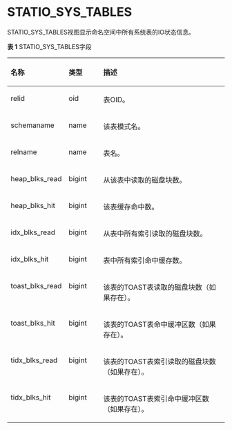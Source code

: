 # STATIO\_SYS\_TABLES

STATIO\_SYS\_TABLES视图显示命名空间中所有系统表的IO状态信息。

**表 1**  STATIO\_SYS\_TABLES字段

<a name="zh-cn_topic_0237122678_table612712014149"></a>
<table><thead align="left"><tr id="zh-cn_topic_0237122678_row13248180141414"><th class="cellrowborder" valign="top" width="17.658234176582344%" id="mcps1.2.4.1.1"><p id="zh-cn_topic_0237122678_p62481808145"><a name="zh-cn_topic_0237122678_p62481808145"></a><a name="zh-cn_topic_0237122678_p62481808145"></a><strong id="zh-cn_topic_0237122678_b62481405148"><a name="zh-cn_topic_0237122678_b62481405148"></a><a name="zh-cn_topic_0237122678_b62481405148"></a>名称</strong></p>
</th>
<th class="cellrowborder" valign="top" width="16.71832816718328%" id="mcps1.2.4.1.2"><p id="zh-cn_topic_0237122678_p2248804143"><a name="zh-cn_topic_0237122678_p2248804143"></a><a name="zh-cn_topic_0237122678_p2248804143"></a><strong id="zh-cn_topic_0237122678_b424890101415"><a name="zh-cn_topic_0237122678_b424890101415"></a><a name="zh-cn_topic_0237122678_b424890101415"></a>类型</strong></p>
</th>
<th class="cellrowborder" valign="top" width="65.62343765623437%" id="mcps1.2.4.1.3"><p id="zh-cn_topic_0237122678_p824813017142"><a name="zh-cn_topic_0237122678_p824813017142"></a><a name="zh-cn_topic_0237122678_p824813017142"></a><strong id="zh-cn_topic_0237122678_b172495011144"><a name="zh-cn_topic_0237122678_b172495011144"></a><a name="zh-cn_topic_0237122678_b172495011144"></a>描述</strong></p>
</th>
</tr>
</thead>
<tbody><tr id="zh-cn_topic_0237122678_row1224916010148"><td class="cellrowborder" valign="top" width="17.658234176582344%" headers="mcps1.2.4.1.1 "><p id="zh-cn_topic_0237122678_p2249120181418"><a name="zh-cn_topic_0237122678_p2249120181418"></a><a name="zh-cn_topic_0237122678_p2249120181418"></a>relid</p>
</td>
<td class="cellrowborder" valign="top" width="16.71832816718328%" headers="mcps1.2.4.1.2 "><p id="zh-cn_topic_0237122678_p62491071418"><a name="zh-cn_topic_0237122678_p62491071418"></a><a name="zh-cn_topic_0237122678_p62491071418"></a>oid</p>
</td>
<td class="cellrowborder" valign="top" width="65.62343765623437%" headers="mcps1.2.4.1.3 "><p id="zh-cn_topic_0237122678_p324912011142"><a name="zh-cn_topic_0237122678_p324912011142"></a><a name="zh-cn_topic_0237122678_p324912011142"></a>表OID。</p>
</td>
</tr>
<tr id="zh-cn_topic_0237122678_row8249100201411"><td class="cellrowborder" valign="top" width="17.658234176582344%" headers="mcps1.2.4.1.1 "><p id="zh-cn_topic_0237122678_p92491703148"><a name="zh-cn_topic_0237122678_p92491703148"></a><a name="zh-cn_topic_0237122678_p92491703148"></a>schemaname</p>
</td>
<td class="cellrowborder" valign="top" width="16.71832816718328%" headers="mcps1.2.4.1.2 "><p id="zh-cn_topic_0237122678_p202496041414"><a name="zh-cn_topic_0237122678_p202496041414"></a><a name="zh-cn_topic_0237122678_p202496041414"></a>name</p>
</td>
<td class="cellrowborder" valign="top" width="65.62343765623437%" headers="mcps1.2.4.1.3 "><p id="zh-cn_topic_0237122678_p102500061413"><a name="zh-cn_topic_0237122678_p102500061413"></a><a name="zh-cn_topic_0237122678_p102500061413"></a>该表模式名。</p>
</td>
</tr>
<tr id="zh-cn_topic_0237122678_row62507081418"><td class="cellrowborder" valign="top" width="17.658234176582344%" headers="mcps1.2.4.1.1 "><p id="zh-cn_topic_0237122678_p17250110201418"><a name="zh-cn_topic_0237122678_p17250110201418"></a><a name="zh-cn_topic_0237122678_p17250110201418"></a>relname</p>
</td>
<td class="cellrowborder" valign="top" width="16.71832816718328%" headers="mcps1.2.4.1.2 "><p id="zh-cn_topic_0237122678_p162501807141"><a name="zh-cn_topic_0237122678_p162501807141"></a><a name="zh-cn_topic_0237122678_p162501807141"></a>name</p>
</td>
<td class="cellrowborder" valign="top" width="65.62343765623437%" headers="mcps1.2.4.1.3 "><p id="zh-cn_topic_0237122678_p3250404140"><a name="zh-cn_topic_0237122678_p3250404140"></a><a name="zh-cn_topic_0237122678_p3250404140"></a>表名。</p>
</td>
</tr>
<tr id="zh-cn_topic_0237122678_row62509019146"><td class="cellrowborder" valign="top" width="17.658234176582344%" headers="mcps1.2.4.1.1 "><p id="zh-cn_topic_0237122678_p5250180121410"><a name="zh-cn_topic_0237122678_p5250180121410"></a><a name="zh-cn_topic_0237122678_p5250180121410"></a>heap_blks_read</p>
</td>
<td class="cellrowborder" valign="top" width="16.71832816718328%" headers="mcps1.2.4.1.2 "><p id="zh-cn_topic_0237122678_p1325014017143"><a name="zh-cn_topic_0237122678_p1325014017143"></a><a name="zh-cn_topic_0237122678_p1325014017143"></a>bigint</p>
</td>
<td class="cellrowborder" valign="top" width="65.62343765623437%" headers="mcps1.2.4.1.3 "><p id="zh-cn_topic_0237122678_p1025111031413"><a name="zh-cn_topic_0237122678_p1025111031413"></a><a name="zh-cn_topic_0237122678_p1025111031413"></a>从该表中读取的磁盘块数。</p>
</td>
</tr>
<tr id="zh-cn_topic_0237122678_row1325117031418"><td class="cellrowborder" valign="top" width="17.658234176582344%" headers="mcps1.2.4.1.1 "><p id="zh-cn_topic_0237122678_p16251180141419"><a name="zh-cn_topic_0237122678_p16251180141419"></a><a name="zh-cn_topic_0237122678_p16251180141419"></a>heap_blks_hit</p>
</td>
<td class="cellrowborder" valign="top" width="16.71832816718328%" headers="mcps1.2.4.1.2 "><p id="zh-cn_topic_0237122678_p525112071413"><a name="zh-cn_topic_0237122678_p525112071413"></a><a name="zh-cn_topic_0237122678_p525112071413"></a>bigint</p>
</td>
<td class="cellrowborder" valign="top" width="65.62343765623437%" headers="mcps1.2.4.1.3 "><p id="zh-cn_topic_0237122678_p1525112011149"><a name="zh-cn_topic_0237122678_p1525112011149"></a><a name="zh-cn_topic_0237122678_p1525112011149"></a>该表缓存命中数。</p>
</td>
</tr>
<tr id="zh-cn_topic_0237122678_row17251140141412"><td class="cellrowborder" valign="top" width="17.658234176582344%" headers="mcps1.2.4.1.1 "><p id="zh-cn_topic_0237122678_p325115001414"><a name="zh-cn_topic_0237122678_p325115001414"></a><a name="zh-cn_topic_0237122678_p325115001414"></a>idx_blks_read</p>
</td>
<td class="cellrowborder" valign="top" width="16.71832816718328%" headers="mcps1.2.4.1.2 "><p id="zh-cn_topic_0237122678_p1425150141412"><a name="zh-cn_topic_0237122678_p1425150141412"></a><a name="zh-cn_topic_0237122678_p1425150141412"></a>bigint</p>
</td>
<td class="cellrowborder" valign="top" width="65.62343765623437%" headers="mcps1.2.4.1.3 "><p id="zh-cn_topic_0237122678_p42511071416"><a name="zh-cn_topic_0237122678_p42511071416"></a><a name="zh-cn_topic_0237122678_p42511071416"></a>从表中所有索引读取的磁盘块数。</p>
</td>
</tr>
<tr id="zh-cn_topic_0237122678_row152514071411"><td class="cellrowborder" valign="top" width="17.658234176582344%" headers="mcps1.2.4.1.1 "><p id="zh-cn_topic_0237122678_p112521905148"><a name="zh-cn_topic_0237122678_p112521905148"></a><a name="zh-cn_topic_0237122678_p112521905148"></a>idx_blks_hit</p>
</td>
<td class="cellrowborder" valign="top" width="16.71832816718328%" headers="mcps1.2.4.1.2 "><p id="zh-cn_topic_0237122678_p1225215061415"><a name="zh-cn_topic_0237122678_p1225215061415"></a><a name="zh-cn_topic_0237122678_p1225215061415"></a>bigint</p>
</td>
<td class="cellrowborder" valign="top" width="65.62343765623437%" headers="mcps1.2.4.1.3 "><p id="zh-cn_topic_0237122678_p92523051413"><a name="zh-cn_topic_0237122678_p92523051413"></a><a name="zh-cn_topic_0237122678_p92523051413"></a>表中所有索引命中缓存数。</p>
</td>
</tr>
<tr id="zh-cn_topic_0237122678_row225210091415"><td class="cellrowborder" valign="top" width="17.658234176582344%" headers="mcps1.2.4.1.1 "><p id="zh-cn_topic_0237122678_p12252100151417"><a name="zh-cn_topic_0237122678_p12252100151417"></a><a name="zh-cn_topic_0237122678_p12252100151417"></a>toast_blks_read</p>
</td>
<td class="cellrowborder" valign="top" width="16.71832816718328%" headers="mcps1.2.4.1.2 "><p id="zh-cn_topic_0237122678_p82520051411"><a name="zh-cn_topic_0237122678_p82520051411"></a><a name="zh-cn_topic_0237122678_p82520051411"></a>bigint</p>
</td>
<td class="cellrowborder" valign="top" width="65.62343765623437%" headers="mcps1.2.4.1.3 "><p id="zh-cn_topic_0237122678_p725217051414"><a name="zh-cn_topic_0237122678_p725217051414"></a><a name="zh-cn_topic_0237122678_p725217051414"></a>该表的TOAST表读取的磁盘块数（如果存在）。</p>
</td>
</tr>
<tr id="zh-cn_topic_0237122678_row1225210031411"><td class="cellrowborder" valign="top" width="17.658234176582344%" headers="mcps1.2.4.1.1 "><p id="zh-cn_topic_0237122678_p625219019144"><a name="zh-cn_topic_0237122678_p625219019144"></a><a name="zh-cn_topic_0237122678_p625219019144"></a>toast_blks_hit</p>
</td>
<td class="cellrowborder" valign="top" width="16.71832816718328%" headers="mcps1.2.4.1.2 "><p id="zh-cn_topic_0237122678_p17252403145"><a name="zh-cn_topic_0237122678_p17252403145"></a><a name="zh-cn_topic_0237122678_p17252403145"></a>bigint</p>
</td>
<td class="cellrowborder" valign="top" width="65.62343765623437%" headers="mcps1.2.4.1.3 "><p id="zh-cn_topic_0237122678_p9253180161419"><a name="zh-cn_topic_0237122678_p9253180161419"></a><a name="zh-cn_topic_0237122678_p9253180161419"></a>该表的TOAST表命中缓冲区数（如果存在）。</p>
</td>
</tr>
<tr id="zh-cn_topic_0237122678_row17253103149"><td class="cellrowborder" valign="top" width="17.658234176582344%" headers="mcps1.2.4.1.1 "><p id="zh-cn_topic_0237122678_p10253130171411"><a name="zh-cn_topic_0237122678_p10253130171411"></a><a name="zh-cn_topic_0237122678_p10253130171411"></a>tidx_blks_read</p>
</td>
<td class="cellrowborder" valign="top" width="16.71832816718328%" headers="mcps1.2.4.1.2 "><p id="zh-cn_topic_0237122678_p192530010145"><a name="zh-cn_topic_0237122678_p192530010145"></a><a name="zh-cn_topic_0237122678_p192530010145"></a>bigint</p>
</td>
<td class="cellrowborder" valign="top" width="65.62343765623437%" headers="mcps1.2.4.1.3 "><p id="zh-cn_topic_0237122678_p525314018148"><a name="zh-cn_topic_0237122678_p525314018148"></a><a name="zh-cn_topic_0237122678_p525314018148"></a>该表的TOAST表索引读取的磁盘块数（如果存在）。</p>
</td>
</tr>
<tr id="zh-cn_topic_0237122678_row525315017149"><td class="cellrowborder" valign="top" width="17.658234176582344%" headers="mcps1.2.4.1.1 "><p id="zh-cn_topic_0237122678_p152534013143"><a name="zh-cn_topic_0237122678_p152534013143"></a><a name="zh-cn_topic_0237122678_p152534013143"></a>tidx_blks_hit</p>
</td>
<td class="cellrowborder" valign="top" width="16.71832816718328%" headers="mcps1.2.4.1.2 "><p id="zh-cn_topic_0237122678_p17253503144"><a name="zh-cn_topic_0237122678_p17253503144"></a><a name="zh-cn_topic_0237122678_p17253503144"></a>bigint</p>
</td>
<td class="cellrowborder" valign="top" width="65.62343765623437%" headers="mcps1.2.4.1.3 "><p id="zh-cn_topic_0237122678_p525316051411"><a name="zh-cn_topic_0237122678_p525316051411"></a><a name="zh-cn_topic_0237122678_p525316051411"></a>该表的TOAST表索引命中缓冲区数（如果存在）。</p>
</td>
</tr>
</tbody>
</table>

